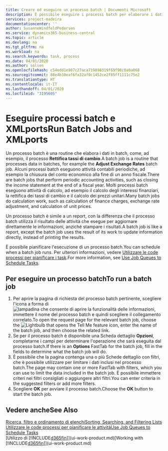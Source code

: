 ```yaml
---
title: Creare ed eseguire un processo batch | Documenti Microsoft
description: È possibile eseguire i processi batch per elaborare i dati e aggiornare le informazioni, ad esempio, per attività contabili periodiche oppure per effettuare dei calcoli.
services: project-madeira
documentationcenter: ''
author: SusanneWindfeldPedersen
ms.service: dynamics365-business-central
ms.topic: article
ms.devlang: na
ms.tgt_pltfrm: na
ms.workload: na
ms.search.keywords: task, process
ms.date: 04/01/2020
ms.author: solsen
ms.openlocfilehash: c54edd1e907c27aca719898319f69f98c0a0a068
ms.sourcegitcommit: 88e4b30eaf6fa32af0c1452ce2f85ff1111c75e2
ms.translationtype: HT
ms.contentlocale: it-IT
ms.lasthandoff: 04/01/2020
ms.locfileid: "3195605"
---
```

# <a name="run-batch-jobs-and-xmlports"></a><span data-ttu-id="04ccb-103">Eseguire processi batch e XMLports</span><span class="sxs-lookup"><span data-stu-id="04ccb-103">Run Batch Jobs and XMLports</span></span>
<span data-ttu-id="04ccb-104">Un processo batch è una routine che elabora i dati in batch, come, ad esempio, il processo **Rettifica tassi di cambio**.</span><span class="sxs-lookup"><span data-stu-id="04ccb-104">A batch job is a routine that processes data in batches, for example the **Adjust Exchange Rates** batch job.</span></span> <span data-ttu-id="04ccb-105">Alcuni processi batch eseguono attività contabili periodiche, ad esempio la chiusura del conto economico alla fine di un anno fiscale.</span><span class="sxs-lookup"><span data-stu-id="04ccb-105">There are batch jobs that perform periodic accounting activities, such as closing the income statement at the end of a fiscal year.</span></span> <span data-ttu-id="04ccb-106">Molti processi batch eseguono attività di calcolo, ad esempio il calcolo degli interessi finanziari, la rettifica dei tassi di cambio e il calcolo dei prezzi unitari.</span><span class="sxs-lookup"><span data-stu-id="04ccb-106">Many batch jobs do calculation work, such as calculation of finance charges, exchange rate adjustment, and calculation of unit prices.</span></span>

<span data-ttu-id="04ccb-107">Un processo batch è simile a un report, con la differenza che il processo batch utilizza il risultato delle attività che esegue per aggiornare direttamente le informazioni, anziché stampare i risultati.</span><span class="sxs-lookup"><span data-stu-id="04ccb-107">A batch job is like a report, except the batch job uses the result of its work to update information directly, instead of printing the results.</span></span>

<span data-ttu-id="04ccb-108">È possibile pianificare l'esecuzione di un processo batch.</span><span class="sxs-lookup"><span data-stu-id="04ccb-108">You can schedule when a batch job runs.</span></span> <span data-ttu-id="04ccb-109">Per ulteriori informazioni, vedere [Utilizzare le code processi per pianificare i task](admin-job-queues-schedule-tasks.md).</span><span class="sxs-lookup"><span data-stu-id="04ccb-109">For more information, see [Use Job Queues to Schedule Tasks](admin-job-queues-schedule-tasks.md).</span></span>

## <a name="to-run-a-batch-job"></a><span data-ttu-id="04ccb-110">Per eseguire un processo batch</span><span class="sxs-lookup"><span data-stu-id="04ccb-110">To run a batch job</span></span>
1. <span data-ttu-id="04ccb-111">Per aprire la pagina di richiesta del processo batch pertinente, scegliere l'icona a forma di ![lampadina che consente di aprire la funzionalità delle informazioni](media/ui-search/search_small.png "Informazioni sull'operazione che si desidera eseguire"), immettere il nome del processo batch e quindi scegliere il collegamento correlato.</span><span class="sxs-lookup"><span data-stu-id="04ccb-111">To open the request page for the relevant batch job, choose the ![Lightbulb that opens the Tell Me feature](media/ui-search/search_small.png "Tell me what you want to do") icon, enter the name of the batch job, and then choose the related link.</span></span>
2. <span data-ttu-id="04ccb-112">Se per il processo batch è disponibile una Scheda dettaglio **Opzioni**, completarne i campi per determinare l'operazione che sarà eseguita dal processo batch.</span><span class="sxs-lookup"><span data-stu-id="04ccb-112">If there is an **Options** FastTab for the batch job, fill in the fields to determine what the batch job will do.</span></span>
3. <span data-ttu-id="04ccb-113">È possibile che la pagina contenga una o più Schede dettaglio con filtri, che è possibile utilizzare per limitare i dati inclusi nel processo batch.</span><span class="sxs-lookup"><span data-stu-id="04ccb-113">The page may contain one or more FastTab with filters, which you can use to limit the data included in the batch job.</span></span> <span data-ttu-id="04ccb-114">È possibile immettere criteri nei filtri consigliati o aggiungere altri filtri.</span><span class="sxs-lookup"><span data-stu-id="04ccb-114">You can enter criteria in the suggested filters or add more filters.</span></span>
4. <span data-ttu-id="04ccb-115">Scegliere **OK** per avviare il processo batch.</span><span class="sxs-lookup"><span data-stu-id="04ccb-115">Choose the **OK** button to start the batch job.</span></span>

## <a name="see-also"></a><span data-ttu-id="04ccb-116">Vedere anche</span><span class="sxs-lookup"><span data-stu-id="04ccb-116">See Also</span></span>
[<span data-ttu-id="04ccb-117">Ricerca, filtro e ordinamento di elenchi</span><span class="sxs-lookup"><span data-stu-id="04ccb-117">Sorting, Searching, and Filtering Lists</span></span>](ui-enter-criteria-filters.md)  
[<span data-ttu-id="04ccb-118">Utilizzare le code processi per pianificare le attività</span><span class="sxs-lookup"><span data-stu-id="04ccb-118">Use Job Queues to Schedule Tasks</span></span>](admin-job-queues-schedule-tasks.md)  
<span data-ttu-id="04ccb-119">[Utilizzo di [!INCLUDE[d365fin](includes/d365fin_md.md)]](ui-work-product.md)</span><span class="sxs-lookup"><span data-stu-id="04ccb-119">[Working with [!INCLUDE[d365fin](includes/d365fin_md.md)]](ui-work-product.md)</span></span>
